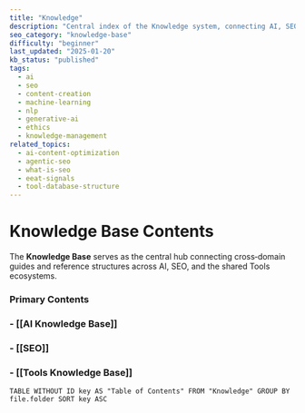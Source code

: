 ```yaml
---
title: "Knowledge"
description: "Central index of the Knowledge system, connecting AI, SEO, and Tools knowledge bases with shared structure, metadata, and cross‑disciplinary links."
seo_category: "knowledge-base"
difficulty: "beginner"
last_updated: "2025-01-20"
kb_status: "published"
tags:
  - ai
  - seo
  - content-creation
  - machine-learning
  - nlp
  - generative-ai
  - ethics
  - knowledge-management
related_topics:
  - ai-content-optimization
  - agentic-seo
  - what-is-seo
  - eeat-signals
  - tool-database-structure
---
```

# Knowledge Base Contents

The **Knowledge Base** serves as the central hub connecting cross‑domain guides and reference structures across AI, SEO, and the shared Tools ecosystems.

### Primary Contents
### - [[AI Knowledge Base]]
### - [[SEO]]
### - [[Tools Knowledge Base]]

```dataview 
TABLE WITHOUT ID key AS "Table of Contents" FROM "Knowledge" GROUP BY file.folder SORT key ASC
```